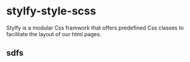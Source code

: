 # stylfy-style-scss
Stylfy is a modular Css framwork that offers predefined Css classes to facilitate the layout of our html pages.

## sdfs
